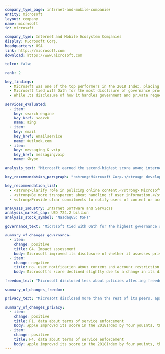 ```yaml
---
company_type_page: internet-and-mobile-companies
entity: microsoft
layout: company
name: microsoft
id: microsoft

company_type: Internet and Mobile Ecosystem Companies
display: Microsoft Corp.
headquarters: USA
link: https://microsoft.com
download: https://www.microsoft.com

telco: false

rank: 2

key_findings:
  - Microsoft was one of the top performers in the 2018 Index, placing second after Google.
  - Microsoft tied with Oath for the most disclosure of governance processes aimed at ensuring the company’s respect for freedom of expression and privacy.
  - While its disclosure of how it handles government and private requests for user information was among the highest in the Index, Microsoft was less transparent than most of its peers about its processes for handling government and private requests to remove content or restrict accounts.

services_evaluated:
  - item:
    key: search engine
    key_href: search
    name: Bing
  - item:
    key: email
    key_href: emailservice
    name: Outlook.com
  - item:
    key: messaging & voip
    key_href: messagingvoip
    name: Skype

analysis_text: "Microsoft earned the second-highest score among internet and mobile ecosystem companies, after Google. A member of the Global Network Initiative (GNI), Microsoft disclosed a strong commitment to freedom of expression and privacy. Despite its overall strong performance, its score declined slightly as a result of policies for notifying Skype users if the company restricts their accounts being no longer available. In addition, Microsoft could be more transparent about its process for enforcing its terms of service and could clarify how it handles user information, including options users have to control what information about them is collected and shared. U.S. law prevents companies from disclosing the exact number of government requests for stored and real-time user information they receive, which prevented Microsoft from being fully transparent in that area. However, Microsoft still disclosed more data on government and private requests for user information than most companies in the Index."

key_recommendation_paragraph: "<strong>Microsoft Corp.</strong> develops, licenses, and supports software products, services, and devices worldwide. Major offerings include Windows operating system, Microsoft Office, Windows Phone software and devices, advertising services, server products, Skype, and Office 365 cloud services."

key_recommendation_list:
  - <strong>Clarify role in policing online content.</strong> Microsoft should disclose more information about how it enforces its rules, and should expand the types of content removals it covers in its transparency reporting.
  - <strong>Be more transparent about handling of user information.</strong> Microsoft should more clearly disclose what types of user information it collects, shares, retains, and for what purpose, and provide users with clear options to control collection and sharing of their information.
  - <strong>Provide clear commitments to notify users of content or account restrictions.</strong> Microsoft should clearly commit to notify users when content or accounts are restricted, including the reason why.

analysis_industry: Internet Software and Services
analysis_market_cap: USD 724.2 billion
analysis_stock_symbol: "NasdaqGS: MSFT"

governance_text: "Microsoft tied with Oath for the highest governance score of the 12 internet and mobile ecosystem companies evaluated. The company disclosed an explicit commitment to respect freedom of expression and privacy as human rights (G1), evidence of oversight of human rights issues by senior leadership (G2), and employee training and whistleblower programs that address freedom of expression and privacy (G3). Microsoft disclosed that its human rights impact assessments included efforts to address freedom of expression and privacy risks associated with how it enforces its terms of service (G4). Like all companies, Microsoft could do more to clarify its grievance and remedy mechanisms enabling users to submit complaints about infringements to their freedom of expression or privacy rights (G6)."

summary_of_changes_governance:
  - item:
    change: positive
    title: G4. Impact assessment
    body: Microsoft improved its disclosure of whether it assesses privacy risks associated with its enforcement of its terms of service.
  - item:
    change: negative
    title: F8. User notification about content and account restriction
    body: Microsoft’s score declined slightly due to a change in its disclosure of whether it notifies Skype users of account restrictions. The company appears to have re-organized the Skype help pages and information that was previously available could not be located.

freedom_text: "Microsoft disclosed less about policies affecting freedom of expression than Twitter, Google, and Kakao.<br /><br /><strong>Content and account restrictions:</strong> Microsoft disclosed less than Twitter and Kakao but more than all other internet and mobile ecosystem companies about its rules and how they are enforced (F3, F4, F8). Its score declined slightly due to information for notifying Skype users in the event of an account restriction being no longer available on the Skype help page (F8). Microsoft was one of four companies to publish some data about its terms of service enforcement (F4), specifically on content removed from Bing for violating its policy on “non-consensual pornography.” However, the company should disclose data on other types of content it removes for terms of service violations.<br /><br /><strong>Content and account restriction requests:</strong> Microsoft disclosed more than most internet and mobile ecosystem companies about how it responds to government and private requests to remove content or restrict accounts, but provided less information than Google, Oath, Kakao, Twitter, and Facebook (F5-F7). It disclosed some information about the company’s process for responding to government and private requests to remove content (F5), and some data about the number of these requests it received and with which it complied (F6, F7). <br /><br /><strong>Identity policy:</strong> Microsoft and Twitter were the only two internet and mobile ecosystem companies to disclose that they do not require users to verify their identity with a form of government-issued ID (F11)."

summary_of_changes_freedom:

privacy_text: "Microsoft disclosed more than the rest of its peers, apart from Google, about policies affecting users’ privacy.<br /><br /><strong>Handling of user information: </strong>Microsoft disclosed less than Twitter, Google, and Oath about how it handles user information (P3-P9). The company did not fully disclose the types of user information it collects, shares, or for what purpose (P3, P4, P5). Like most companies, it provided even less information about how long it retains this information (P6). It also disclosed some options users have to opt out of whether their information is collected for targeted advertising, which suggests that targeted advertising is on by default (P7). It disclosed more than most companies about options users have to obtain information the company holds about them (P8), and whether and how the company collects information about users across third-party websites (P9), though this disclosure still fell short.<br /><br /><strong>Requests for user information:</strong> Microsoft disclosed more than its peers about its process for handling government and private requests for user information (P10), but lagged behind Twitter, Facebook, and Google on disclosure of data on the requests it received (P11). Microsoft disclosed its policy for notifying users about government requests for their user information, but not for requests it receives through private processes (P12).<br /><br /><strong>Security:</strong> Microsoft disclosed less than Apple, Google, and Yandex about its security policies, but more than the other internet and mobile ecosystem companies evaluated (P13-P18). It disclosed it conducts internal security audits (P13), and offered a bug bounty program to address security vulnerabilities (P14). Like most companies in the Index, Microsoft failed to disclose policies for responding to data breaches (P15). It scored lower than Facebook, Apple, Yandex, and Google on disclosure of its encryption policies (P16)."

summary_of_changes_privacy:
  - item:
    change: positive
    title: F1. data about terms of service enforcement
    body: Apple improved its score in the 2018Index by four pouints, the second-largest score improvement of any company evaluated(after Twitter). The company improved its public commitment.
  - item:
    change: positive
    title: F4. data about terms of service enforcement
    body: Apple improved its score in the 2018Index by four pouints, the second-largest score improvement of any company evaluated(after Twitter). The company improved its public commitment.
---
```

